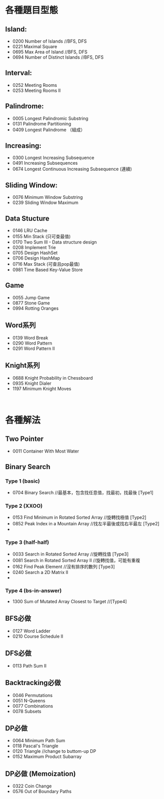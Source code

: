 # 各種題目型態

## Island: 
- 0200  Number of Islands          //BFS, DFS
- 0221  Maximal Square
- 0695  Max Area of Island         //BFS, DFS
- 0694  Number of Distinct Islands //BFS, DFS

## Interval:
- 0252  Meeting Rooms
- 0253  Meeting Rooms II

## Palindrome:
- 0005  Longest Palindromic Substring
- 0131  Palindrome Partitioning
- 0409  Longest Palindrome （組成）

## Increasing:
- 0300  Longest Increasing Subsequence
- 0491  Increasing Subsequences
- 0674  Longest Continuous Increasing Subsequence (連續)

## Sliding Window: 
- 0076  Minimum Window Substring
- 0239  Sliding Window Maximum

## Data Stucture 
- 0146  LRU Cache
- 0155  Min Stack (只可查最值)
- 0170  Two Sum III - Data structure design
- 0208  Implement Trie
- 0705  Design HashSet
- 0706  Design HashMap
- 0716  Max Stack (可查且pop最值)
- 0981  Time Based Key-Value Store

## Game
- 0055  Jump Game
- 0877  Stone Game
- 0994  Rotting Oranges 

## Word系列
- 0139  Word Break
- 0290  Word Pattern
- 0291  Word Pattern II

## Knight系列
- 0688  Knight Probability in Chessboard
- 0935  Knight Dialer
- 1197  Minimum Knight Moves  

<br>

# 各種解法

## Two Pointer
- 0011  Container With Most Water

## Binary Search 

### Type 1 (basic)
- 0704  Binary Search  //最基本，包含找任意值，找最初，找最後 [Type1]

### Type 2 (XXOO)
- 0153  Find Minimum in Rotated Sorted Array //旋轉找極值 [Type2]
- 0852  Peak Index in a Mountain Array //找左半最後或找右半最左 [Type2]
- 
### Type 3 (half-half)
- 0033  Search in Rotated Sorted Array //旋轉找值 [Type3]
- 0081  Search in Rotated Sorted Array II //旋轉找值，可能有重複
- 0162  Find Peak Element //沒有排序的數列 [Type3]
- 0240  Search a 2D Matrix II
- 
### Type 4 (bs-in-answer)
- 1300  Sum of Mutated Array Closest to Target //[Type4]


## BFS必做
- 0127  Word Ladder
- 0210  Course Schedule II

## DFS必做
- 0113  Path Sum II

## Backtracking必做
- 0046  Permutations
- 0051  N-Queens
- 0077  Combinations
- 0078  Subsets

## DP必做
- 0064  Minimum Path Sum
- 0118  Pascal's Triangle
- 0120  Triangle   //change to buttom-up DP
- 0152  Maximum Product Subarray

## DP必做 (Memoization)
- 0322  Coin Change
- 0576  Out of Boundary Paths

